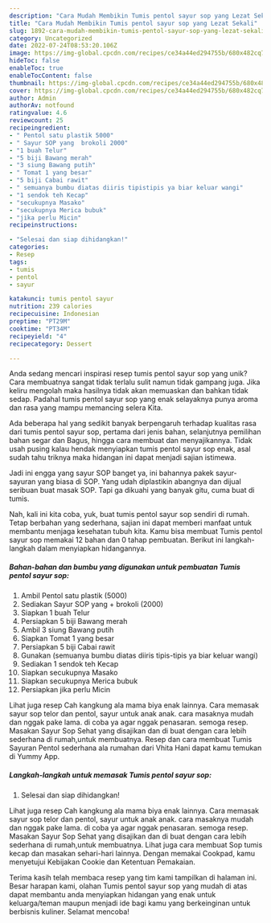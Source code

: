 ```yaml
---
description: "Cara Mudah Membikin Tumis pentol sayur sop yang Lezat Sekali"
title: "Cara Mudah Membikin Tumis pentol sayur sop yang Lezat Sekali"
slug: 1892-cara-mudah-membikin-tumis-pentol-sayur-sop-yang-lezat-sekali
category: Uncategorized
date: 2022-07-24T08:53:20.106Z
image: https://img-global.cpcdn.com/recipes/ce34a44ed294755b/680x482cq70/tumis-pentol-sayur-sop-foto-resep-utama.jpg
hideToc: false
enableToc: true
enableTocContent: false
thumbnail: https://img-global.cpcdn.com/recipes/ce34a44ed294755b/680x482cq70/tumis-pentol-sayur-sop-foto-resep-utama.jpg
cover: https://img-global.cpcdn.com/recipes/ce34a44ed294755b/680x482cq70/tumis-pentol-sayur-sop-foto-resep-utama.jpg
author: Admin
authorAv: notfound
ratingvalue: 4.6
reviewcount: 25
recipeingredient:
- " Pentol satu plastik 5000"
- " Sayur SOP yang  brokoli 2000"
- "1 buah Telur"
- "5 biji Bawang merah"
- "3 siung Bawang putih"
- " Tomat 1 yang besar"
- "5 biji Cabai rawit"
- " semuanya bumbu diatas diiris tipistipis ya biar keluar wangi"
- "1 sendok teh Kecap"
- "secukupnya Masako"
- "secukupnya Merica bubuk"
- "jika perlu Micin"
recipeinstructions:

- "Selesai dan siap dihidangkan!"
categories:
- Resep
tags:
- tumis
- pentol
- sayur

katakunci: tumis pentol sayur 
nutrition: 239 calories
recipecuisine: Indonesian
preptime: "PT29M"
cooktime: "PT34M"
recipeyield: "4"
recipecategory: Dessert

---
```





Anda sedang mencari inspirasi resep tumis pentol sayur sop yang unik? Cara membuatnya sangat tidak terlalu sulit namun tidak gampang juga. Jika keliru mengolah maka hasilnya tidak akan memuaskan dan bahkan tidak sedap. Padahal tumis pentol sayur sop yang enak selayaknya punya aroma dan rasa yang mampu memancing selera Kita.





Ada beberapa hal yang sedikit banyak berpengaruh terhadap kualitas rasa dari tumis pentol sayur sop, pertama dari jenis bahan, selanjutnya pemilihan bahan segar dan Bagus, hingga cara membuat dan menyajikannya. Tidak usah pusing kalau hendak menyiapkan tumis pentol sayur sop enak,      asal sudah tahu triknya maka hidangan ini dapat menjadi sajian istimewa.














Jadi ini engga yang sayur SOP banget ya, ini bahannya pakek sayur-sayuran yang biasa di SOP. Yang udah diplastikin abangnya dan dijual seribuan buat masak SOP. Tapi ga dikuahi yang banyak gitu, cuma buat di tumis.






Nah, kali ini kita coba, yuk, buat tumis pentol sayur sop sendiri di rumah. Tetap berbahan yang sederhana, sajian ini dapat memberi manfaat untuk membantu menjaga kesehatan tubuh kita. Kamu bisa membuat Tumis pentol sayur sop memakai 12 bahan dan 0 tahap pembuatan. Berikut ini langkah-langkah dalam menyiapkan hidangannya.

<!--inarticleads1-->

##### Bahan-bahan dan bumbu yang digunakan untuk pembuatan Tumis pentol sayur sop:

1. Ambil  Pentol satu plastik (5000)
1. Sediakan  Sayur SOP yang + brokoli (2000)
1. Siapkan 1 buah Telur
1. Persiapkan 5 biji Bawang merah
1. Ambil 3 siung Bawang putih
1. Siapkan  Tomat 1 yang besar
1. Persiapkan 5 biji Cabai rawit
1. Gunakan  (semuanya bumbu diatas diiris tipis-tipis ya biar keluar wangi)
1. Sediakan 1 sendok teh Kecap
1. Siapkan secukupnya Masako
1. Siapkan secukupnya Merica bubuk
1. Persiapkan jika perlu Micin


Lihat juga resep Cah kangkung ala mama biya enak lainnya. Cara memasak sayur sop telor dan pentol, sayur untuk anak anak. cara masaknya mudah dan nggak pake lama. di coba ya agar nggak penasaran. semoga resep. Masakan Sayur Sop Sehat yang disajikan dan di buat dengan cara lebih sederhana di rumah,untuk membuatnya. Resep dan cara membuat Tumis Sayuran Pentol sederhana ala rumahan dari Vhita Hani dapat kamu temukan di Yummy App. 

<!--inarticleads2-->

##### Langkah-langkah untuk memasak Tumis pentol sayur sop:


1. Selesai dan siap dihidangkan!

Lihat juga resep Cah kangkung ala mama biya enak lainnya. Cara memasak sayur sop telor dan pentol, sayur untuk anak anak. cara masaknya mudah dan nggak pake lama. di coba ya agar nggak penasaran. semoga resep. Masakan Sayur Sop Sehat yang disajikan dan di buat dengan cara lebih sederhana di rumah,untuk membuatnya. Lihat juga cara membuat Sop tumis kecap dan masakan sehari-hari lainnya. Dengan memakai Cookpad, kamu menyetujui Kebijakan Cookie dan Ketentuan Pemakaian. 

Terima kasih telah membaca resep yang tim kami tampilkan di halaman ini. Besar harapan kami, olahan Tumis pentol sayur sop yang mudah di atas dapat membantu anda menyiapkan hidangan yang enak untuk keluarga/teman maupun menjadi ide bagi kamu yang berkeinginan untuk berbisnis kuliner. Selamat mencoba!
